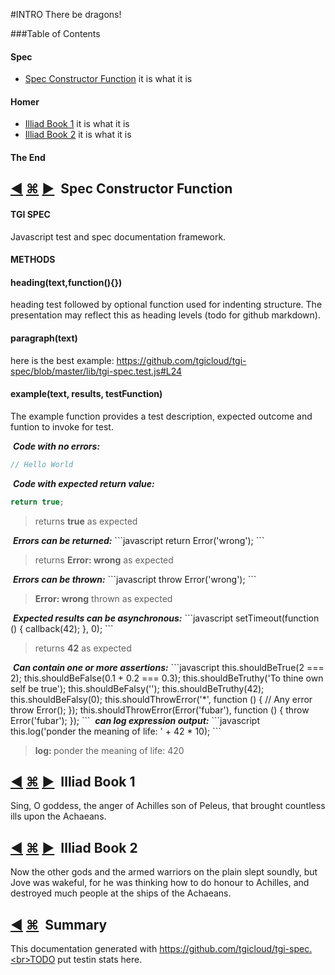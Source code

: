 #INTRO
There be dragons!    

###Table of Contents


#### Spec
- [Spec Constructor Function](#-spec-constructor-function) it is what it is

#### Homer
- [Illiad Book 1](#-illiad-book-1) it is what it is
- [Illiad Book 2](#-illiad-book-2) it is what it is

#### The End



## [&#9664;](#-intro)&nbsp;[&#8984;](#table-of-contents)&nbsp;[&#9654;](#-illiad-book-1) &nbsp;Spec Constructor Function
#### TGI SPEC
Javascript test and spec documentation framework.    

#### METHODS
#### heading(text,function(){})
heading test followed by optional function used for indenting structure.  The presentation may reflect this as heading levels (todo for github markdown).    

#### paragraph(text)
here is the best example: https://github.com/tgicloud/tgi-spec/blob/master/lib/tgi-spec.test.js#L24    

#### example(text, results, testFunction)
The example function provides a test description, expected outcome and funtion to invoke for test.    

&nbsp;<b><i>Code with no errors:</i></b>
```javascript
// Hello World
```
&nbsp;<b><i>Code with expected return value:</i></b>
```javascript
return true;
```
<blockquote>returns <strong>true</strong> as expected
</blockquote>
&nbsp;<b><i>Errors can be returned:</i></b>
```javascript
return Error('wrong');
```
<blockquote>returns <strong>Error: wrong</strong> as expected
</blockquote>
&nbsp;<b><i>Errors can be thrown:</i></b>
```javascript
throw Error('wrong');
```
<blockquote><strong>Error: wrong</strong> thrown as expected
</blockquote>
&nbsp;<b><i>Expected results can be asynchronous:</i></b>
```javascript
setTimeout(function () {
  callback(42);
}, 0);
```
<blockquote>returns <strong>42</strong> as expected
</blockquote>
&nbsp;<b><i>Can contain one or more assertions:</i></b>
```javascript
this.shouldBeTrue(2 === 2);
this.shouldBeFalse(0.1 + 0.2 === 0.3);
this.shouldBeTruthy('To thine own self be true');
this.shouldBeFalsy('');
this.shouldBeTruthy(42);
this.shouldBeFalsy(0);
this.shouldThrowError('*', function () { // Any error
  throw Error();
});
this.shouldThrowError(Error('fubar'), function () {
  throw Error('fubar');
});
```
&nbsp;<b><i>can log expression output:</i></b>
```javascript
this.log('ponder the meaning of life: ' + 42 * 10);
```
<blockquote><strong>log: </strong>ponder the meaning of life: 420<br></blockquote>

## [&#9664;](#-spec-constructor-function)&nbsp;[&#8984;](#table-of-contents)&nbsp;[&#9654;](#-illiad-book-2) &nbsp;Illiad Book 1
Sing, O goddess, the anger of Achilles son of Peleus, that brought countless ills upon the Achaeans.     

## [&#9664;](#-illiad-book-1)&nbsp;[&#8984;](#table-of-contents)&nbsp;[&#9654;](#-summary) &nbsp;Illiad Book 2
Now the other gods and the armed warriors on the plain slept soundly, but Jove was wakeful, for he was thinking how to do honour to Achilles, and destroyed much people at the ships of the Achaeans.    


## [&#9664;](#-illiad-book-2)&nbsp;[&#8984;](#table-of-contents) &nbsp;Summary
This documentation generated with https://github.com/tgicloud/tgi-spec.<br>TODO put testin stats here.    

